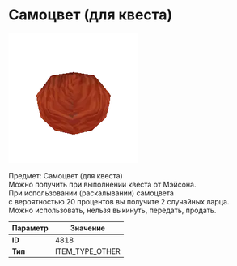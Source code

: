 # Самоцвет (для квеста)

![Item Image](../img/4818.webp?raw=true)

Предмет: Самоцвет (для квеста)<br>Можно получить при выполнении квеста от Мэйсона.<br>При использовании (раскалывании) самоцвета<br>с вероятностью 20 процентов вы получите 2 случайных ларца.<br>Можно использовать, нельзя выкинуть, передать, продать.


| Параметр | Значение |
|----------|----------|
| **ID** | 4818 |
| **Тип** | ITEM_TYPE_OTHER |

